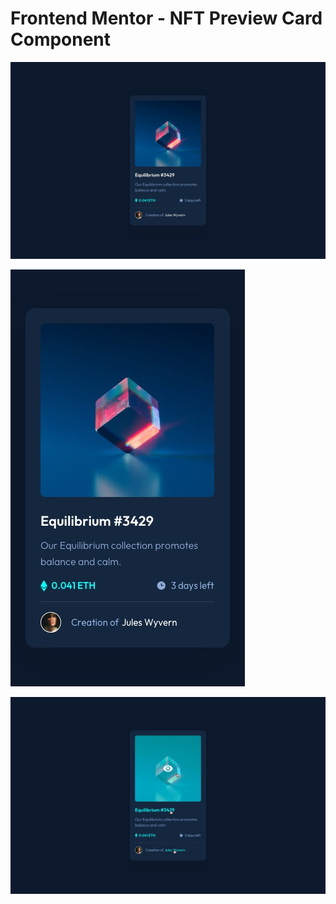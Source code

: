 # Frontend Mentor - NFT Preview Card Component

![Desktop Preview](./design/desktop-design.jpg)

![Mobile Preview](./design/mobile-design.jpg)

![Active States Preview](./design/active-states.jpg)
